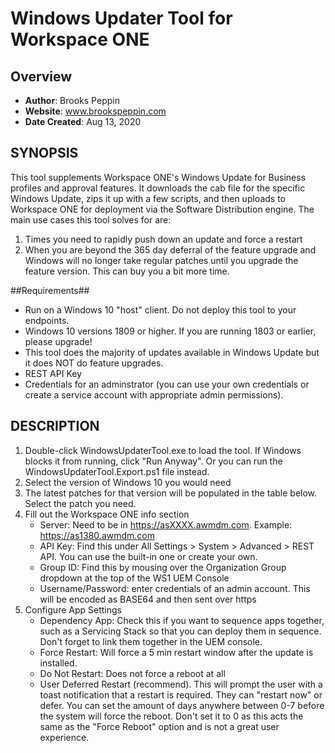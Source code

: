 # Windows Updater Tool for Workspace ONE

## Overview
- **Author**: Brooks Peppin
- **Website**: www.brookspeppin.com
- **Date Created**: Aug 13, 2020

## SYNOPSIS
This tool supplements Workspace ONE's Windows Update for Business profiles and approval features.  It downloads the cab file for the specific Windows Update, zips it up with a few scripts, and then uploads to Workspace ONE for deployment via the Software Distribution engine.  The main use cases this tool solves for are:
1. Times you need to rapidly push down an update and force a restart
2. When you are beyond the 365 day deferral of the feature upgrade and Windows will no longer take regular patches until you upgrade the feature version. This can buy you a bit more time. 


##Requirements##
- Run on a Windows 10 "host" client. Do not deploy this tool to your endpoints. 
- Windows 10 versions 1809 or higher. If you are running 1803 or earlier, please upgrade!
- This tool does the majority of updates available in Windows Update but it does NOT do feature upgrades. 
- REST API Key
- Credentials for an adminstrator (you can use your own credentials or create a service account with appropriate admin permissions). 

## DESCRIPTION
1. Double-click WindowsUpdaterTool.exe to load the tool.  If Windows blocks it from running, click "Run Anyway". Or you can run the WindowsUpdaterTool.Export.ps1 file instead.
2. Select the version of Windows 10 you would need
3. The latest patches for that version will be populated in the table below. Select the patch you need.
4. Fill out the Workspace ONE info section
	- Server: Need to be in https://asXXXX.awmdm.com. Example: https://as1380.awmdm.com
	- API Key: Find this under All Settings > System > Advanced > REST API. You can use the built-in one or create your own.
	- Group ID: Find this by mousing over the Organization Group dropdown at the top of the WS1 UEM Console
	- Username/Password: enter credentials of an admin account. This will be encoded as BASE64 and then sent over https 
5. Configure App Settings
	- Dependency App: Check this if you want to sequence apps together, such as a Servicing Stack so that you can deploy them in sequence. Don't forget to link them together in the UEM console.
	- Force Restart: Will force a 5 min restart window after the update is installed.
	- Do Not Restart: Does not force a reboot at all
	- User Deferred Restart (recommend). This will prompt the user with a toast notification that a restart is required. They can "restart now" or defer. You can set the amount of days anywhere between 0-7 before the system will force the reboot. Don't set it to 0 as this acts the same as the "Force Reboot" option and is not a great user experience. 
		


